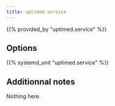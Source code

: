 ```yaml
---
title: uptimed.service
---
```


{{% provided_by "uptimed.service" %}}

## Options

{{% systemd_unit "uptimed.service" %}}

## Additionnal notes

Nothing here.